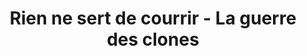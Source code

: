 ---
layout: post
title: Rien ne sert de courrir - La guerre des clones
excerpt: "... séparation du monorepo ..."
tags: [projet, legacy, dette, java, planetlibre]
comments: false
image:
  feature: back.png
---